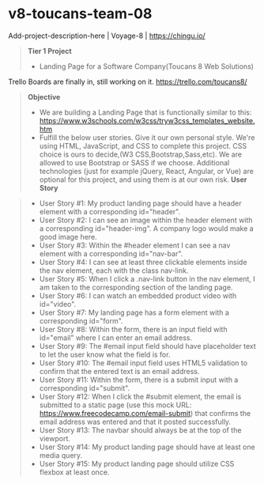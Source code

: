 # v8-toucans-team-08
Add-project-description-here | Voyage-8 | https://chingu.io/

> **Tier 1 Project**
> - Landing Page for a Software Company(Toucans 8 Web Solutions)

Trello Boards are finally in, still working on it.
https://trello.com/toucans8/


> **Objective**
> - We are building a Landing Page that is functionally similar to this: https://www.w3schools.com/w3css/tryw3css_templates_website.htm
> - Fulfill the below user stories. Give it our own personal style.
We're using HTML, JavaScript, and CSS to complete this project. CSS  choice is ours to decide,(W3 CSS,Bootstrap,Sass,etc). We are allowed to use Bootstrap or SASS if we choose. Additional technologies (just for example jQuery, React, Angular, or Vue) are optional for this project, and using them is at our own risk. 
> **User Story**

> - User Story #1: My product landing page should have a header element with a corresponding id="header".
> - User Story #2: I can see an image within the header element with a corresponding id="header-img". A company logo would make a good image here.
> - User Story #3: Within the #header element I can see a nav element with a corresponding id="nav-bar".
> - User Story #4: I can see at least three clickable elements inside the nav element, each with the class nav-link.
> - User Story #5: When I click a .nav-link button in the nav element, I am taken to the corresponding section of the landing page.
> - User Story #6: I can watch an embedded product video with id="video".
> - User Story #7: My landing page has a form element with a corresponding id="form".
> - User Story #8: Within the form, there is an input field with id="email" where I can enter an email address.
> - User Story #9: The #email input field should have placeholder text to let the user know what the field is for.
> - User Story #10: The #email input field uses HTML5 validation to confirm that the entered text is an email address.
> - User Story #11: Within the form, there is a submit input with a corresponding id="submit".
> - User Story #12: When I click the #submit element, the email is submitted to a static page (use this mock URL: https://www.freecodecamp.com/email-submit) that confirms the email address was entered and that it posted successfully.
> - User Story #13: The navbar should always be at the top of the viewport.
> - User Story #14: My product landing page should have at least one media query.
> - User Story #15: My product landing page should utilize CSS flexbox at least once.


